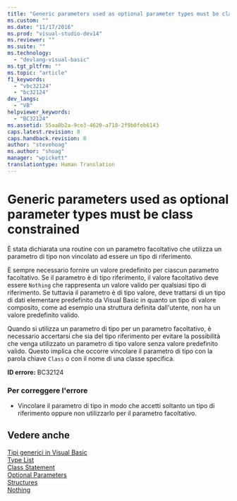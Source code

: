 ```yaml
---
title: "Generic parameters used as optional parameter types must be class constrained | Microsoft Docs"
ms.custom: ""
ms.date: "11/17/2016"
ms.prod: "visual-studio-dev14"
ms.reviewer: ""
ms.suite: ""
ms.technology: 
  - "devlang-visual-basic"
ms.tgt_pltfrm: ""
ms.topic: "article"
f1_keywords: 
  - "vbc32124"
  - "bc32124"
dev_langs: 
  - "VB"
helpviewer_keywords: 
  - "BC32124"
ms.assetid: 55aa8b2a-9ce3-4620-a710-2f9b0feb6143
caps.latest.revision: 8
caps.handback.revision: 8
author: "stevehoag"
ms.author: "shoag"
manager: "wpickett"
translationtype: Human Translation
---
```

# Generic parameters used as optional parameter types must be class constrained
È stata dichiarata una routine con un parametro facoltativo che utilizza un parametro di tipo non vincolato ad essere un tipo di riferimento.  
  
 È sempre necessario fornire un valore predefinito per ciascun parametro facoltativo.  Se il parametro è di tipo riferimento, il valore facoltativo deve essere `Nothing` che rappresenta un valore valido per qualsiasi tipo di riferimento.  Se tuttavia il parametro è di tipo valore, deve trattarsi di un tipo di dati elementare predefinito da Visual Basic  in quanto un tipo di valore composito, come ad esempio una struttura definita dall'utente, non ha un valore predefinito valido.  
  
 Quando si utilizza un parametro di tipo per un parametro facoltativo, è necessario accertarsi che sia del tipo riferimento per evitare la possibilità che venga utilizzato un parametro di tipo valore senza valore predefinito valido.  Questo implica che occorre vincolare il parametro di tipo con la parola chiave `Class` o con il nome di una classe specifica.  
  
 **ID errore:** BC32124  
  
### Per correggere l'errore  
  
-   Vincolare il parametro di tipo in modo che accetti soltanto un tipo di riferimento oppure non utilizzarlo per il parametro facoltativo.  
  
## Vedere anche  
 [Tipi generici in Visual Basic](../../../visual-basic/programming-guide/language-features/data-types/generic-types.md)   
 [Type List](../../../visual-basic/language-reference/statements/type-list.md)   
 [Class Statement](../../../visual-basic/language-reference/statements/class-statement.md)   
 [Optional Parameters](../../../visual-basic/programming-guide/language-features/procedures/optional-parameters.md)   
 [Structures](../../../visual-basic/programming-guide/language-features/data-types/structures.md)   
 [Nothing](../../../visual-basic/language-reference/nothing.md)